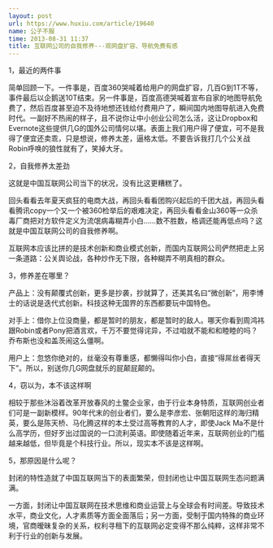 ```yaml
---
layout: post
url: https://www.huxiu.com/article/19640
name: 公子不服
time: 2013-08-31 11:37
title: 互联网公司的自我修养---观网盘扩容、导航免费有感
---
```

1，最近的两件事

简单回顾一下。一件事是，百度360哭喊着给用户的网盘扩容，几百G到1T不等，事件最后以企鹅送10T结束。另一件事是，百度高德哭喊着宣布自家的地图导航免费了，然后百度甚至迫不及待地想还钱给付费用户了，瞬间国内地图导航进入免费时代。一副好不热闹的样子，且不说你让中小创业公司怎么活，这让Dropbox和Evernote这些提供几G的国外公司情何以堪。表面上我们用户得了便宜，可不是我得了便宜还卖乖，只是想说，修养太差，逼格太低。不要告诉我打几个公关战Robin呼唤的狼性就有了，笑掉大牙。

2，自我修养太差劲

这就是中国互联网公司当下的状况，没有比这更糟糕了。

回头看看去年夏天疯狂的电商大战，再回头看看团购兴起后的千团大战，再回头看看腾讯copy一个又一个被360检举后的艰难决定，再回头看看金山360等一众杀毒厂商把对方软件定义为流氓病毒糊弄小白……数不胜数，格调还能再低点吗？这就是中国互联网公司的自我修养啊。

互联网本应该比拼的是技术创新和商业模式创新，而国内互联网公司俨然把走上另一条道路：公关舆论战，各种炒作无下限，各种糊弄不明真相的群众。

3，修养差在哪里？

产品上：没有颠覆式创新，更多是抄袭，抄就算了，还美其名曰“微创新”，用李博士的话说是迭代式创新。科技这种无国界的东西都要玩中国特色。

对手上：借你上位没商量，都是暂时的朋友，都是暂时的敌人。哪天你看到周鸿祎跟Robin或者Pony把酒言欢，千万不要觉得诧异，不过咱就不能和和睦睦的吗？乔布斯也没和盖茨闹这么僵啊。

用户上：忽悠你绝对的，丝毫没有尊重感，都懒得叫你小白，直接“得屌丝者得天下”。所以，别送你几G网盘就乐的屁颠屁颠的。

4，窃以为，本不该这样啊

相较于那些沐浴着改革开放春风的土鳖企业家，由于行业本身特质，互联网创业者们可是一副新模样。90年代末的创业者们，要么是李彦宏、张朝阳这样的海归精英，要么是陈天桥、马化腾这样的本土受过高等教育的人才，即使Jack Ma不是什么高学历，但好歹出过国说的一口流利英语。即使随着近年来，互联网创业的门槛越来越低，但毕竟是个科技行业。所以，现实本不该是这样啊。

5，那原因是什么呢？

封闭的特性造就了中国互联网当下的表面繁荣，但封闭也让中国互联网生态问题满满。

一方面，封闭让中国互联网在技术思维和商业运营上与全球会有时间差。导致技术水平，商业文化，人才素质等方面全面落后；另一方面，受制于国内特殊的商业环境，官商暧昧复杂的关系，权利寻租下的互联网必定变得不那么纯粹，这样非常不利于行业的创新与发展。

